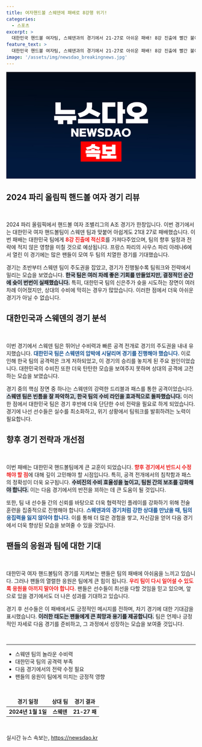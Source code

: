 ```yaml
---
title: 여자핸드볼 스웨덴에 패배로 8강행 위기!
categories:
  - 스포츠
excerpt: >
  대한민국 핸드볼 여자팀, 스웨덴과의 경기에서 21-27로 아쉬운 패배! 8강 진출에 빨간 불이 켜진 가운데, 신은주 선수의 활약은 빛났지만 결과는 최악. 우리는 끝까지 포기하지 않을 것이다!
feature_text: >
  대한민국 핸드볼 여자팀, 스웨덴과의 경기에서 21-27로 아쉬운 패배! 8강 진출에 빨간 불이 켜진 가운데, 신은주 선수의 활약은 빛났지만 결과는 최악. 우리는 끝까지 포기하지 않을 것이다!
image: '/assets/img/newsdao_breakingnews.jpg'
---
```


<p><img src="/assets/img/newsdao_breakingnews.jpg" alt="implanttips 속보" /></p>

<h2 data-ke-size="size26">2024 파리 올림픽 핸드볼 여자 경기 리뷰</h2>

<p data-ke-size="size16">&nbsp;</p>

<p data-ke-size="size16">2024 파리 올림픽에서 핸드볼 여자 조별리그의 A조 경기가 한창입니다. 이번 경기에서는 대한민국 여자 핸드볼팀이 스웨덴 팀과 맞붙어 아쉽게도 21대 27로 패배했습니다. 이번 패배는 대한민국 팀에게 <b><span style="color: #ee2323;">8강 진출에 적신호</span></b>를 가져다주었으며, 팀의 향후 일정과 전략에 적지 않은 영향을 미칠 것으로 예상됩니다. 프랑스 파리의 사우스 파리 아레나6에서 열린 이 경기에는 많은 팬들이 모여 두 팀의 치열한 경기를 기대했습니다. </p>

<p data-ke-size="size16">경기는 초반부터 스웨덴 팀이 주도권을 잡았고, 경기가 진행될수록 팀워크와 전략에서 밀리는 모습을 보였습니다. <b><span style="background-color: #21538527;">한국 팀은 여러 차례 좋은 기회를 만들었지만, 결정적인 순간에 슛이 번번이 실패했습니다.</span></b> 특히, 대한민국 팀의 신은주가 슛을 시도하는 장면이 여러 차례 이어졌지만, 상대의 수비에 막히는 경우가 많았습니다. 이러한 점에서 더욱 아쉬운 경기가 아닐 수 없습니다. </p>

<h2 data-ke-size="size26">대한민국과 스웨덴의 경기 분석</h2>

<p data-ke-size="size16">&nbsp;</p>

<p data-ke-size="size16">이번 경기에서 스웨덴 팀은 뛰어난 수비력과 빠른 공격 전개로 경기의 주도권을 내내 유지했습니다. <b><span style="color: #1a5490;">대한민국 팀은 스웨덴의 압박에 시달리며 경기를 진행해야 했습니다.</span></b> 이로 인해 한국 팀의 공격력은 크게 저하되었고, 이 경기의 승리를 놓치게 된 주요 원인이었습니다. 대한민국의 수비진 또한 더욱 탄탄한 모습을 보여주지 못하며 상대의 공격에 고전하는 모습을 보였습니다.</p>

<p data-ke-size="size16">경기 중의 핵심 장면 중 하나는 스웨덴의 강력한 드리블과 패스를 통한 공격이었습니다. <b><span style="background-color: #21538527;">스웨덴 팀은 빈틈을 잘 파악하고, 한국 팀의 수비 라인을 효과적으로 돌파했습니다.</span></b> 이러한 점에서 대한민국 팀은 경기 후반에 더욱 단단한 수비 전략을 필요로 하게 되었습니다. 경기에 나선 선수들은 실수를 최소화하고, 위기 상황에서 팀워크를 발휘하려는 노력이 필요합니다.</p>

<h2 data-ke-size="size26">향후 경기 전략과 개선점</h2>

<p data-ke-size="size16">&nbsp;</p>

<p data-ke-size="size16">이번 패배는 대한민국 핸드볼팀에게 큰 교훈이 되었습니다. <b><span style="color: #ee2323;">향후 경기에서 반드시 수정해야 할 점</span></b>에 대해 깊이 고민해야 할 시점입니다. 특히, 공격 전개에서의 침착함과 패스의 정확성이 더욱 요구됩니다. <b><span style="background-color: #21538527;">수비진의 수비 효율성을 높이고, 팀원 간의 보조를 강화해야 합니다.</span></b> 이는 다음 경기에서의 반전을 꾀하는 데 큰 도움이 될 것입니다.</p>

<p data-ke-size="size16">또한, 팀 내 선수들 간의 신뢰를 바탕으로 더욱 협력적인 플레이를 강화하기 위해 전술 훈련을 집중적으로 진행해야 합니다. <b><span style="color: #1a5490;">스웨덴과의 경기처럼 강한 상대를 만났을 때, 팀의 응집력을 잃지 않아야 합니다.</span></b> 이를 통해 더 많은 경험을 쌓고, 자신감을 얻어 다음 경기에서 더욱 향상된 모습을 보여줄 수 있을 것입니다.</p>

<h2 data-ke-size="size26">팬들의 응원과 팀에 대한 기대</h2>

<p data-ke-size="size16">&nbsp;</p>

<p data-ke-size="size16">대한민국 여자 핸드볼팀의 경기를 지켜보는 팬들은 팀의 패배에 아쉬움을 느끼고 있습니다. 그러나 팬들의 열렬한 응원은 팀에게 큰 힘이 됩니다. <b><span style="color: #ee2323;">우리 팀이 다시 일어설 수 있도록 응원을 아끼지 말아야 합니다.</span></b> 팬들은 선수들이 최선을 다할 것임을 믿고 있으며, 앞으로 있을 경기에서도 더 나은 성과를 기대하고 있습니다.</p>

<p data-ke-size="size16">경기 후 선수들은 이 패배에서도 긍정적인 메시지를 전하며, 차기 경기에 대한 기대감을 표시했습니다. <b><span style="background-color: #21538527;">이러한 태도는 팬들에게 큰 희망과 용기를 제공합니다.</span></b> 팀은 언제나 긍정적인 자세로 다음 경기를 준비하고, 그 과정에서 성장하는 모습을 보여줄 것입니다.</p>

<p data-ke-size="size16">&nbsp;</p>

<hr />

<ul>
    <li>스웨덴 팀의 놀라운 수비력</li>
    <li>대한민국 팀의 공격력 부족</li>
    <li>다음 경기에서의 전략 수정 필요</li>
    <li>팬들의 응원이 팀에게 미치는 긍정적 영향</li>
</ul>

<p data-ke-size="size16">&nbsp;</p>

<table style="width: 100%;">
    <thead>
        <tr>
            <td style="text-align: center; height: 17px;"><b>경기 일정</b></td>
            <td style="text-align: center; height: 17px;"><b>상대 팀</b></td>
            <td style="text-align: center; height: 17px;"><b>경기 결과</b></td>
        </tr>
    </thead>
    <tbody>
        <tr>
            <td style="text-align: center; height: 17px;"><b>2024년 1월 1일</b></td>
            <td style="text-align: center; height: 17px;"><b>스웨덴</b></td>
            <td style="text-align: center; height: 17px;"><b>21-27 패</b></td>
        </tr>
    </tbody>
</table>

<p data-ke-size="size16">&nbsp;</p>
실시간 뉴스 속보는, <a href="https://newsdao.kr" rel="dofollow">https://newsdao.kr</a>


